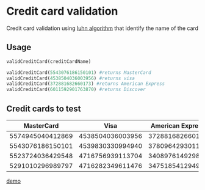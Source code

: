 # Credit card validation

Credit card validation using [luhn algorithm](https://en.wikipedia.org/wiki/Luhn_algorithm#Strengths_and_weaknesses) that identify the name of the card
## Usage

```python
validCreditCard(creditCardName)

validCreditCard(5543076186150101) #returns MasterCard
validCreditCard(4538504036003956) #returns visa
validCreditCard(372881682660173) #returns American Express
validCreditCard(6011592901763870) #returns Discover
```
## Credit cards to test
|    MasterCard    |       Visa       | American Express |     Discover     |
|:----------------:|:----------------:|:----------------:|:----------------:|
| 5574945040412869 | 4538504036003956 | 372881682660173  | 6011592901763870 |
| 5543076186150101 | 4539830330994940 | 378096429301122  | 6011446503711557 |
| 5523724036429548 | 4716756939113704 | 340897614929832  | 6011048007089140 |
| 5291010296989797 | 4716282349611476 | 347518541294966  | 6011687338305681 |

[demo](https://codepen.io/vitor-siqueira/full/XWWEZoO)
